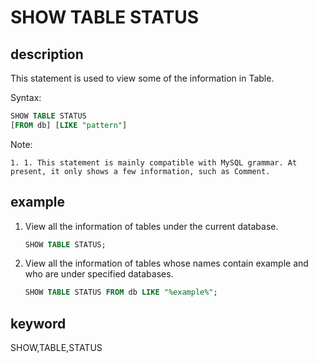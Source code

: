 # SHOW TABLE STATUS

## description

This statement is used to view some of the information in Table.

Syntax:

```sql
SHOW TABLE STATUS
[FROM db] [LIKE "pattern"]
```

Note:

```PLAIN TEXT
1. 1. This statement is mainly compatible with MySQL grammar. At present, it only shows a few information, such as Comment. 
```

## example

1. View all the information of tables under the current database.

    ```SQL
    SHOW TABLE STATUS;
    ```

2. View all the information of tables whose names contain example and who are under specified databases.

    ```SQL
    SHOW TABLE STATUS FROM db LIKE "%example%";
    ```

## keyword

SHOW,TABLE,STATUS
